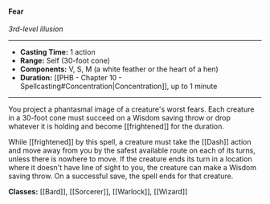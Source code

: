 #### Fear
*3rd-level illusion*
___
- **Casting Time:** 1 action
- **Range:** Self (30-foot cone)
- **Components:** V, S, M (a white feather or the heart of a hen)
- **Duration:** [[PHB - Chapter 10 - Spellcasting#Concentration|Concentration]], up to 1 minute
---
You project a phantasmal image of a creature's worst fears. Each creature in a 30-foot cone must succeed on a Wisdom saving throw or drop whatever it is holding and become [[frightened]] for the duration.

While [[frightened]] by this spell, a creature must take the [[Dash]] action and move away from you by the safest available route on each of its turns, unless there is nowhere to move. If the creature ends its turn in a location where it doesn't have line of sight to you, the creature can make a Wisdom saving throw. On a successful save, the spell ends for that creature.

**Classes:** [[Bard]], [[Sorcerer]], [[Warlock]], [[Wizard]]
